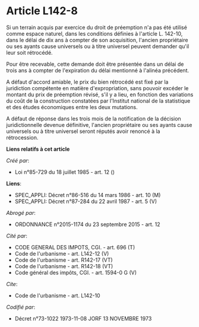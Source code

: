 # Article L142-8

Si un terrain acquis par exercice du droit de préemption n'a pas été utilisé comme espace naturel, dans les conditions
définies à l'article L. 142-10, dans le délai de dix ans à compter de son acquisition, l'ancien propriétaire ou ses ayants
cause universels ou à titre universel peuvent demander qu'il leur soit rétrocédé. 

Pour être recevable, cette demande doit être présentée dans un délai de trois ans à compter de l'expiration du délai
mentionné à l'alinéa précédent. 

A défaut d'accord amiable, le prix du bien rétrocédé est fixé par la juridiction compétente en matière d'expropriation, sans
pouvoir excéder le montant du prix de préemption révisé, s'il y a lieu, en fonction des variations du coût de la construction
constatées par l'Institut national de la statistique et des études économiques entre les deux mutations. 

A défaut de réponse dans les trois mois de la notification de la décision juridictionnelle devenue définitive, l'ancien
propriétaire ou ses ayants cause universels ou à titre universel seront réputés avoir renoncé à la rétrocession.

**Liens relatifs à cet article**

_Créé par_:

  - Loi n°85-729 du 18 juillet 1985 - art. 12 ()

**Liens**:

  - SPEC_APPLI: Décret n°86-516 du 14 mars 1986 - art. 10 (M)
  - SPEC_APPLI: Décret n°87-284 du 22 avril 1987 - art. 5 (V)

_Abrogé par_:

  - ORDONNANCE n°2015-1174 du 23 septembre 2015 - art. 12

_Cité par_:

  - CODE GENERAL DES IMPOTS, CGI. - art. 696 (T)
  - Code de l'urbanisme - art. L142-12 (V)
  - Code de l'urbanisme - art. R142-17 (VT)
  - Code de l'urbanisme - art. R142-18 (VT)
  - Code général des impôts, CGI. - art. 1594-0 G (V)

_Cite_:

  - Code de l'urbanisme - art. L142-10

_Codifié par_:

  - Décret n°73-1022 1973-11-08 JORF 13 NOVEMBRE 1973
